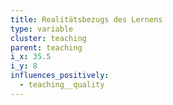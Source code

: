```yaml
---
title: Realitätsbezugs des Lernens
type: variable
cluster: teaching
parent: teaching
i_x: 35.5
i_y: 8
influences_positively:
  - teaching__quality
---
```

